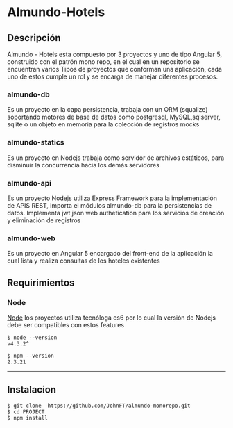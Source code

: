 # Almundo-Hotels
## Descripción
Almundo - Hotels esta compuesto por 3 proyectos y uno de tipo Angular 5, construido con el patrón mono repo, en el cual en un repositorio se encuentran varios Tipos de proyectos que conforman una aplicación, cada uno de estos cumple un rol y se encarga de manejar diferentes procesos.

### almundo-db 
Es un proyecto en la capa persistencia, trabaja con un ORM (squalize) soportando motores de base de datos como postgresql,
MySQL,sqlserver, sqlite  o un objeto en memoria para la colección de registros mocks

### almundo-statics 
Es un proyecto en Nodejs trabaja como servidor de archivos estáticos, para disminuir la concurrencia hacia los demás servidores

### almundo-api
Es un proyecto Nodejs utiliza Express Framework para la implementación de APIS REST, importa el módulos almundo-db para la 
persistencias de datos. Implementa jwt json web authetication para los servicios de creación y eliminación de registros

### almundo-web 
Es un proyecto en Angular 5 encargado del front-end de la aplicación la cual lista y realiza consultas de los hoteles existentes 

##
## Requirimientos

### Node

[Node](http://nodejs.org/)  los proyectos utiliza tecnóloga es6 por lo cual la versión de Nodejs debe ser compatibles con estos features 

    $ node --version
    v4.3.2^

    $ npm --version
    2.3.21
---

## Instalacion

    $ git clone  https://github.com/JohnFT/almundo-monorepo.git
    $ cd PROJECT
    $ npm install

